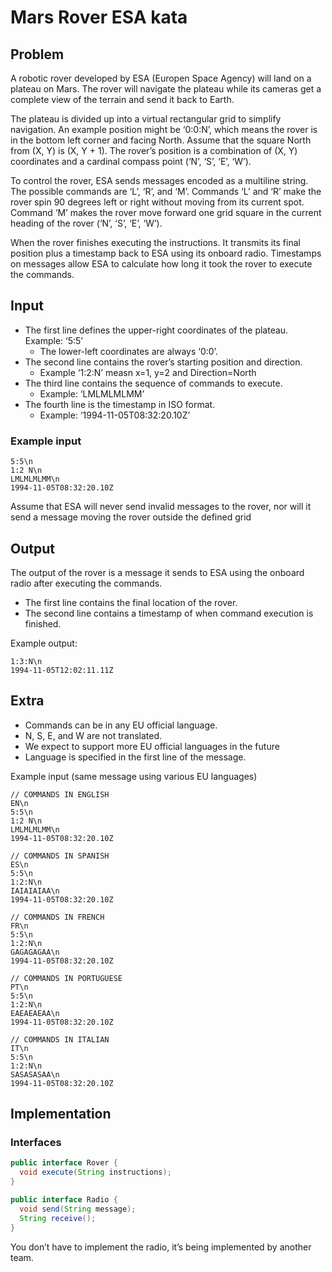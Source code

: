 # Mars Rover ESA kata

## Problem

A robotic rover developed by ESA (Europen Space Agency) will land on a plateau on Mars.
The rover will navigate the plateau while its cameras get a complete view of the terrain and send it back to Earth.

The plateau is divided up into a virtual rectangular grid to simplify navigation.
An example position might be ‘0:0:N’, which means the rover is in the bottom left corner and facing North.
Assume that the square North from (X, Y) is (X, Y + 1).
The rover’s position is a combination of (X, Y) coordinates and a cardinal compass point (‘N’, ‘S’, ‘E’, ‘W’).

To control the rover, ESA sends messages encoded as a multiline string.
The possible commands are ‘L’, ‘R’, and ‘M’.
Commands ‘L’ and ‘R’ make the rover spin 90 degrees left or right without moving from its current spot.
Command ‘M’ makes the rover move forward one grid square in the current heading of the rover (‘N’, ‘S’, ‘E’, ‘W’).

When the rover finishes executing the instructions.
It transmits its final position plus a timestamp back to ESA using its onboard radio.
Timestamps on messages allow ESA to calculate how long it took the rover to execute the commands.

## Input

- The first line defines the upper-right coordinates of the plateau. Example: ‘5:5’
    - The lower-left coordinates are always ‘0:0’.
- The second line contains the rover’s starting position and direction.
    - Example ‘1:2:N’ measn x=1, y=2 and Direction=North
- The third line contains the sequence of commands to execute.
    - Example: ‘LMLMLMLMM’
- The fourth line is the timestamp in ISO format.
    - Example: ‘1994-11-05T08:32:20.10Z’

### Example input

```text
5:5\n
1:2 N\n
LMLMLMLMM\n
1994-11-05T08:32:20.10Z
```

Assume that ESA will never send invalid messages to the rover, nor will it send a message moving the rover outside the
defined grid

## Output

The output of the rover is a message it sends to ESA using the onboard radio after executing the commands.

- The first line contains the final location of the rover.
- The second line contains a timestamp of when command execution is finished.

Example output:

```text
1:3:N\n
1994-11-05T12:02:11.11Z
```

## Extra

- Commands can be in any EU official language.
- N, S, E, and W are not translated.
- We expect to support more EU official languages in the future
- Language is specified in the first line of the message.

Example input (same message using various EU languages)

```text
// COMMANDS IN ENGLISH
EN\n
5:5\n
1:2 N\n
LMLMLMLMM\n
1994-11-05T08:32:20.10Z

// COMMANDS IN SPANISH
ES\n
5:5\n
1:2:N\n
IAIAIAIAA\n
1994-11-05T08:32:20.10Z

// COMMANDS IN FRENCH
FR\n
5:5\n
1:2:N\n
GAGAGAGAA\n
1994-11-05T08:32:20.10Z

// COMMANDS IN PORTUGUESE
PT\n
5:5\n
1:2:N\n
EAEAEAEAA\n
1994-11-05T08:32:20.10Z

// COMMANDS IN ITALIAN
IT\n
5:5\n
1:2:N\n
SASASASAA\n
1994-11-05T08:32:20.10Z
```

## Implementation

### Interfaces

```java
public interface Rover {
  void execute(String instructions);
}

public interface Radio {
  void send(String message);
  String receive();
}
```

You don’t have to implement the radio, it’s being implemented by another team.
